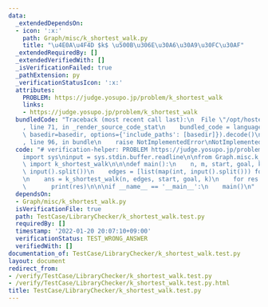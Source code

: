 ```yaml
---
data:
  _extendedDependsOn:
  - icon: ':x:'
    path: Graph/misc/k_shortest_walk.py
    title: "\u4E0A\u4F4D $k$ \u500B\u306E\u30A6\u30A9\u30FC\u30AF"
  _extendedRequiredBy: []
  _extendedVerifiedWith: []
  _isVerificationFailed: true
  _pathExtension: py
  _verificationStatusIcon: ':x:'
  attributes:
    PROBLEM: https://judge.yosupo.jp/problem/k_shortest_walk
    links:
    - https://judge.yosupo.jp/problem/k_shortest_walk
  bundledCode: "Traceback (most recent call last):\n  File \"/opt/hostedtoolcache/Python/3.10.1/x64/lib/python3.10/site-packages/onlinejudge_verify/documentation/build.py\"\
    , line 71, in _render_source_code_stat\n    bundled_code = language.bundle(stat.path,\
    \ basedir=basedir, options={'include_paths': [basedir]}).decode()\n  File \"/opt/hostedtoolcache/Python/3.10.1/x64/lib/python3.10/site-packages/onlinejudge_verify/languages/python.py\"\
    , line 96, in bundle\n    raise NotImplementedError\nNotImplementedError\n"
  code: "# verification-helper: PROBLEM https://judge.yosupo.jp/problem/k_shortest_walk\n\
    import sys\ninput = sys.stdin.buffer.readline\n\nfrom Graph.misc.k_shortest_walk\
    \ import k_shortest_walk\n\n\ndef main():\n    n, m, start, goal, k = map(int,\
    \ input().split())\n    edges = [list(map(int, input().split())) for _ in range(m)]\n\
    \n    ans = k_shortest_walk(n, edges, start, goal, k)\n    for res in ans:\n \
    \       print(res)\n\n\nif __name__ == '__main__':\n    main()\n"
  dependsOn:
  - Graph/misc/k_shortest_walk.py
  isVerificationFile: true
  path: TestCase/LibraryChecker/k_shortest_walk.test.py
  requiredBy: []
  timestamp: '2022-01-20 20:07:10+09:00'
  verificationStatus: TEST_WRONG_ANSWER
  verifiedWith: []
documentation_of: TestCase/LibraryChecker/k_shortest_walk.test.py
layout: document
redirect_from:
- /verify/TestCase/LibraryChecker/k_shortest_walk.test.py
- /verify/TestCase/LibraryChecker/k_shortest_walk.test.py.html
title: TestCase/LibraryChecker/k_shortest_walk.test.py
---
```


